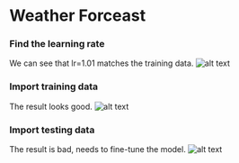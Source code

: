 # Weather Forceast
### Find the learning rate
We can see that lr=1.01 matches the training data.
![alt text](https://github.com/xjevent1z/machine-learning/blob/feature/linear-regression/weather/lr.png)
### Import training data
The result looks good.
![alt text](https://github.com/xjevent1z/machine-learning/blob/feature/linear-regression/weather/train_result.png)
### Import testing data
The result is bad, needs to fine-tune the model.
![alt text](https://github.com/xjevent1z/machine-learning/blob/feature/linear-regression/weather/train_result.png)
